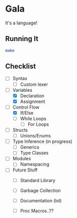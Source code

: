 Gala
====

It's a language!

Running It
----------

```bash
make
```

Checklist
---------

- [ ] Syntax
  - [ ] Custom lexer
- [ ] Variables
  - [x] Declaration
  - [x] Assignment
- [ ] Control Flow
  - [x] If/Else
  - [ ] While Loops
    - [ ] For Loops
- [ ] Structs
  - [ ] Unions/Enums
- [ ] Type Inference (in progress) 
  - [ ] Generics
  - [ ] Type Classes
- [ ] Modules
  - [ ] Namespacing
- [ ] Future Stuff
  - [ ] Standard Library
  - [ ] Garbage Collection
  - [ ] Documentation (lol)
  - [ ] Proc Macros..??

